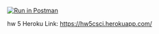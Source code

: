 [![Run in Postman](https://run.pstmn.io/button.svg)](https://app.getpostman.com/run-collection/ee8c0c96fcb392a27c97#?env%5BHW3%5D=W3sia2V5IjoiVG9rZW4iLCJ2YWx1ZSI6IiIsImVuYWJsZWQiOnRydWV9LHsia2V5IjoiVXNlcm5hbWUiLCJ2YWx1ZSI6IiIsImVuYWJsZWQiOnRydWV9LHsia2V5IjoiUGFzc3dvcmQiLCJ2YWx1ZSI6IiIsImVuYWJsZWQiOnRydWV9LHsia2V5IjoiTmFtZSIsInZhbHVlIjoiIiwiZW5hYmxlZCI6dHJ1ZX0seyJrZXkiOiJ0b2tlbiIsInZhbHVlIjoiIiwiZW5hYmxlZCI6dHJ1ZX1d)

hw 5 Heroku Link: https://hw5csci.herokuapp.com/
